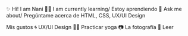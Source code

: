 ✨ Hi! I am Nani
👩‍💻 I am currently learning/ Estoy aprendiendo 
💬 Ask me about/ Pregúntame acerca de HTML, CSS, UX/UI Design

Mis gustos 
🌀 UX/UI Design 
🧘‍♀️ Practicar yoga
📷 La fotografía 
📖 Leer 
